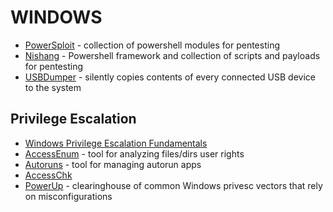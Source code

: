 # WINDOWS

* [PowerSploit](https://github.com/PowerShellMafia/PowerSploit) - collection of powershell modules for pentesting
* [Nishang](https://github.com/samratashok/nishang) - Powershell framework and collection of scripts and payloads for pentesting  
* [USBDumper](http://www.secuobs.com/USBDumper.rar) - silently copies contents of every connected USB device to the system

Privilege Escalation
--------------------

* [Windows Privilege Escalation Fundamentals](http://www.fuzzysecurity.com/tutorials/16.html)
* [AccessEnum](https://technet.microsoft.com/en-us/sysinternals/bb897332.aspx) - tool for analyzing files/dirs user rights
* [Autoruns](http://technet.microsoft.com/en-us/sysinternals/bb963902.aspx ) - tool for managing autorun apps
* [AccessChk](https://technet.microsoft.com/en-us/sysinternals/bb664922.aspx)
* [PowerUp](https://github.com/PowerShellMafia/PowerSploit/tree/master/Privesc) - clearinghouse of common Windows privesc vectors that rely on misconfigurations
